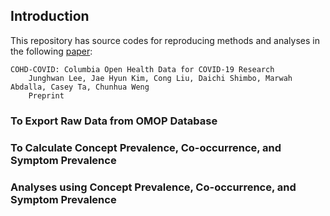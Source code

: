 ## Introduction

This repository has source codes for reproducing methods and analyses in the following [paper](https://scholar.google.com/citations?user=iSx6QrwAAAAJ&hl=en&oi=ao):

    COHD-COVID: Columbia Open Health Data for COVID-19 Research
        Junghwan Lee, Jae Hyun Kim, Cong Liu, Daichi Shimbo, Marwah Abdalla, Casey Ta, Chunhua Weng
        Preprint

### To Export Raw Data from OMOP Database

### To Calculate Concept Prevalence, Co-occurrence, and Symptom Prevalence

### Analyses using Concept Prevalence, Co-occurrence, and Symptom Prevalence

